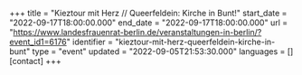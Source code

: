 +++
title = "Kieztour mit Herz // Queerfeldein: Kirche in Bunt!"
start_date = "2022-09-17T18:00:00.000"
end_date = "2022-09-17T18:00:00.000"
url = "https://www.landesfrauenrat-berlin.de/veranstaltungen-in-berlin/?event_id1=6176"
identifier = "kieztour-mit-herz-queerfeldein-kirche-in-bunt"
type = "event"
updated = "2022-09-05T21:53:30.000"
languages = []
[contact]
+++